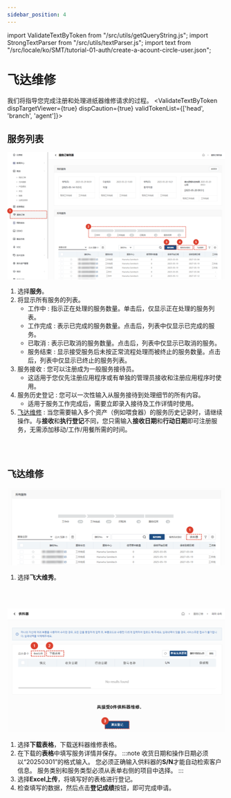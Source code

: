 ```yaml
---
sidebar_position: 4
---
```

import ValidateTextByToken from "/src/utils/getQueryString.js";
import StrongTextParser from "/src/utils/textParser.js";
import text from "/src/locale/ko/SMT/tutorial-01-auth/create-a-acount-circle-user.json";

# 飞达维修

我们将指导您完成注册和处理进纸器维修请求的过程。
<ValidateTextByToken dispTargetViewer={true} dispCaution={true} validTokenList={['head', 'branch', 'agent']}>

## 服务列表

![001](./img/001.png)
1. 选择**服务**。
1. 将显示所有服务的列表。
      - 工作中 : 指示正在处理的服务数量。单击后，仅显示正在处理的服务列表。
      - 工作完成 : 表示已完成的服务数量。点击后，列表中仅显示已完成的服务。
      - 已取消 : 表示已取消的服务数量。点击后，列表中仅显示已取消的服务。
      - 服务结束 : 显示接受服务后未按正常流程处理而被终止的服务数量。点击后，列表中仅显示已终止的服务列表。
1. 服务接收 : 您可以注册成为一般服务接待员。 
      - 这适用于您仅先注册应用程序或有单独的管理员接收和注册应用程序时使用。
1. 服务历史登记 : 您可以一次性输入从服务接待到处理细节的所有内容。 
      - 适用于服务工作完成后，需要立即录入接待及工作详情时使用。
1. [飞达维修](./create-a-service-order_feeder.md) : 当您需要输入多个资产（例如喂食器）的服务历史记录时，请继续操作。与**接收**和**执行登记**不同，您只需输入**接收日期**和**行动日期**即可注册服务，无需添加移动/工作/用餐所需的时间。
<br/>
<br/>

## 飞达维修

![022](./img/022.png)
1. 选择**飞大维秀**。
<br/>
<br/>

![023](./img/023.png)
1. 选择**下载表格**，下载送料器维修表格。
1. 在下载的**表格**中填写服务详情并保存。
    :::note
      收货日期和操作日期必须以“20250301”的格式输入。
      您必须正确输入供料器的**S/N**才能自动检索客户信息。
      服务类别和服务类型必须从表单右侧的项目中选择。
    :::
1. 选择**Excel上传**，将填写好的表格进行登记。
1. 检查填写的数据，然后点击**登记成绩**按钮，即可完成申请。
</ValidateTextByToken>